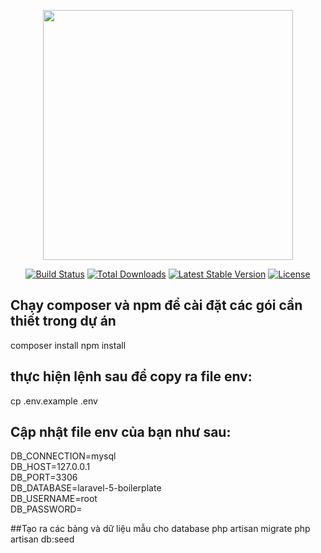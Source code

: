 <p align="center"><a href="https://laravel.com" target="_blank"><img src="https://raw.githubusercontent.com/laravel/art/master/logo-lockup/5%20SVG/2%20CMYK/1%20Full%20Color/laravel-logolockup-cmyk-red.svg" width="400"></a></p>

<p align="center">
<a href="https://travis-ci.org/laravel/framework"><img src="https://travis-ci.org/laravel/framework.svg" alt="Build Status"></a>
<a href="https://packagist.org/packages/laravel/framework"><img src="https://img.shields.io/packagist/dt/laravel/framework" alt="Total Downloads"></a>
<a href="https://packagist.org/packages/laravel/framework"><img src="https://img.shields.io/packagist/v/laravel/framework" alt="Latest Stable Version"></a>
<a href="https://packagist.org/packages/laravel/framework"><img src="https://img.shields.io/packagist/l/laravel/framework" alt="License"></a>
</p>

## Chạy composer và npm để cài đặt các gói cần thiết trong dự án
composer install
npm install

## thực hiện lệnh sau để copy ra file env:
cp .env.example .env

## Cập nhật file env của bạn như sau:
DB_CONNECTION=mysql          
DB_HOST=127.0.0.1            
DB_PORT=3306                 
DB_DATABASE=laravel-5-boilerplate       
DB_USERNAME=root             
DB_PASSWORD=

##Tạo ra các bảng và dữ liệu mẫu cho database
php artisan migrate
php artisan db:seed

